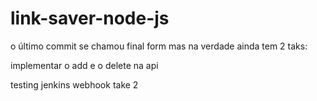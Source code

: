 # link-saver-node-js

o último commit se chamou final form mas na verdade ainda tem 2 taks:

implementar o add e o delete na api

testing jenkins webhook take 2
